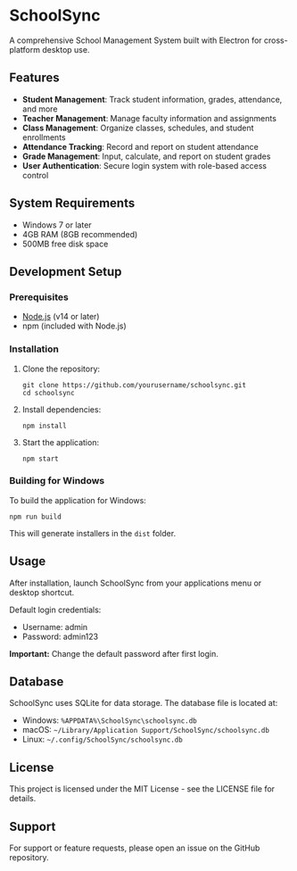 # SchoolSync

A comprehensive School Management System built with Electron for cross-platform desktop use.

## Features

- **Student Management**: Track student information, grades, attendance, and more
- **Teacher Management**: Manage faculty information and assignments
- **Class Management**: Organize classes, schedules, and student enrollments
- **Attendance Tracking**: Record and report on student attendance
- **Grade Management**: Input, calculate, and report on student grades
- **User Authentication**: Secure login system with role-based access control

## System Requirements

- Windows 7 or later
- 4GB RAM (8GB recommended)
- 500MB free disk space

## Development Setup

### Prerequisites

- [Node.js](https://nodejs.org/) (v14 or later)
- npm (included with Node.js)

### Installation

1. Clone the repository:
   ```
   git clone https://github.com/yourusername/schoolsync.git
   cd schoolsync
   ```

2. Install dependencies:
   ```
   npm install
   ```

3. Start the application:
   ```
   npm start
   ```

### Building for Windows

To build the application for Windows:

```
npm run build
```

This will generate installers in the `dist` folder.

## Usage

After installation, launch SchoolSync from your applications menu or desktop shortcut.

Default login credentials:
- Username: admin
- Password: admin123

**Important:** Change the default password after first login.

## Database

SchoolSync uses SQLite for data storage. The database file is located at:

- Windows: `%APPDATA%\SchoolSync\schoolsync.db`
- macOS: `~/Library/Application Support/SchoolSync/schoolsync.db`
- Linux: `~/.config/SchoolSync/schoolsync.db`

## License

This project is licensed under the MIT License - see the LICENSE file for details.

## Support

For support or feature requests, please open an issue on the GitHub repository.